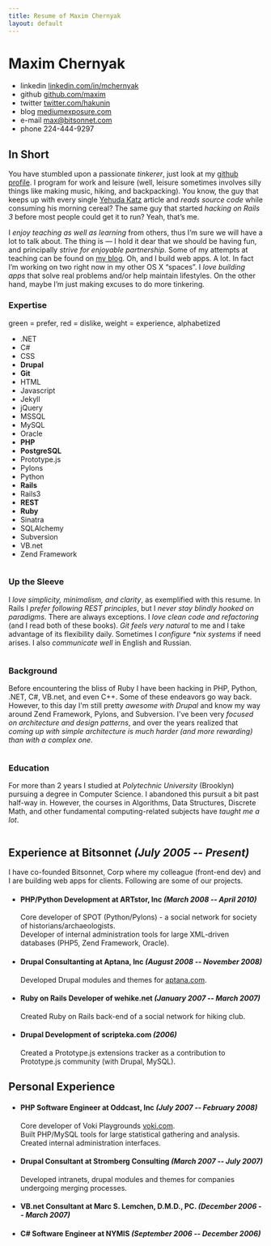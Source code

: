 ```yaml
---
title: Resume of Maxim Chernyak
layout: default
---
```


<h1 id="title">Maxim Chernyak</h1>

<ul id="quick-links">
  <li>
    <span class="label">linkedin</span> 
    <a href="http://linkedin.com/in/mchernyak">linkedin.com/in/mchernyak</a>
  </li>
  <li>
    <span class="label">github</span> 
    <a href="http://github.com/maxim">github.com/maxim</a>
  </li>
  <li>
    <span class="label">twitter</span> 
    <a href="http://twitter.com/hakunin">twitter.com/hakunin</a>
  </li>
  <li>
    <span class="label">blog</span>
    <a href="http://mediumexposure.com">mediumexposure.com</a>
  </li>
  <li>
    <span class="label">e-mail</span>
    <a href="mailto:max@bitsonnet.com">max@bitsonnet.com</a>
  </li>
  <li>
    <span class="label">phone</span> 
    224-444-9297
  </li>
</ul>

In Short
--------

<p class="intro">You have stumbled upon a passionate <em>tinkerer</em>, just look at my <a href="http://github.com/maxim">github profile</a>. I program for work and leisure (well, leisure sometimes involves silly things like making music, hiking, and backpacking). You know, the guy that keeps up with every single <a href="http://yehudakatz.com/">Yehuda Katz</a> article and <em>reads source code</em> while consuming his morning cereal? The same guy that started <em>hacking on Rails 3</em> before most people could get it to run? Yeah, that&#8217;s me. </p>

<p class="intro">I <em>enjoy teaching as well as learning</em> from others, thus I&#8217;m sure we will have a lot to talk about. The thing is &#8212; I hold it dear that we should be having fun, and principally <em>strive for enjoyable partnership</em>. Some of my attempts at teaching can be found on <a href="http://mediumexposure.com">my blog</a>. Oh, and I build web apps. A lot. In fact I&#8217;m working on two right now in my other OS X &#8220;spaces&#8221;. I <em>love building apps</em> that solve real problems and/or help maintain lifestyles. On the other hand, maybe I&#8217;m just making excuses to do more tinkering.</p>

<h3 class="tags-header">Expertise</h3>
<p class="subheader">green = prefer, red = dislike, weight = experience, alphabetized</p>

<ul id="expertise" class="tags">
  <li class="dislike"><span class="weak">.NET</span></li>
  <li class="dislike"><span class="weak">C#</span></li>
  <li>CSS</li>
  <li><strong>Drupal</strong></li>
  <li class="prefer"><strong>Git</strong></li>
  <li>HTML</li>
  <li><span class="weak">Javascript</span></li>
  <li><span class="weak">Jekyll</span></li>
  <li><span class="weak">jQuery</span></li>
  <li class="dislike"><span class="weak">MSSQL</span></li>
  <li>MySQL</li>
  <li class="dislike"><span class="weak">Oracle</span></li>
  <li><strong>PHP</strong></li>
  <li class="prefer"><strong>PostgreSQL</strong></li>
  <li><span class="weak">Prototype.js</span></li>
  <li><span class="weak">Pylons</span></li>
  <li><span class="weak">Python</span></li>
  <li class="prefer"><strong>Rails</strong></li>
  <li class="prefer">Rails3</li>
  <li class="prefer"><strong>REST</strong></li>
  <li class="prefer"><strong>Ruby</strong></li>
  <li class="prefer">Sinatra</li>
  <li><span class="weak">SQLAlchemy</span></li>
  <li class="dislike">Subversion</li>
  <li class="dislike"><span class="weak">VB.net</span></li>
  <li>Zend Framework</li>
</ul>

<div class="column-wrapper">
  <div class="column">
    <h3>Up the Sleeve</h3>
    <p>
      I <em>love simplicity, minimalism, and clarity</em>, as exemplified with this resume. In Rails I <em>prefer following REST principles</em>, but I <em>never stay blindly hooked on paradigms</em>. There are always exceptions. I <em>love clean code and refactoring</em> (and I read both of these books). <em>Git feels very natural</em> to me and I take advantage of its flexibility daily. Sometimes I <em>configure *nix systems</em> if need arises. I also <em>communicate well</em> in English and Russian.
    </p>
  </div>

  <div class="column">
    <h3>Background</h3>
    <p>
      Before encountering the bliss of Ruby I have been hacking in PHP, Python, .NET, C#, VB.net, and even C++. Some of these endeavors go way back. However, to this day I'm still pretty <em>awesome with Drupal</em> and know my way around Zend Framework, Pylons, and Subversion. I've been very <em>focused on architecture and design patterns</em>, and over the years realized that <em>coming up with simple architecture is much harder (and more rewarding) than with a complex one</em>.
    </p>
  </div>

  <div class="column">
    <h3>Education</h3>
    <p>For more than 2 years I studied at <em>Polytechnic University</em> (Brooklyn) pursuing a degree in Computer Science. I abandoned this pursuit a bit past half-way in. However, the courses in Algorithms, Data Structures, Discrete Math, and other fundamental computing-related subjects have <em>taught me a lot</em>.
    </p>
  </div>
</div>

Experience at Bitsonnet _(July 2005 -- Present)_
------------------------------------------------

I have co-founded Bitsonnet, Corp where my colleague (front-end dev) and I are building web apps for clients. Following are some of our projects.

* #### PHP/Python Development at ARTstor, Inc _(March 2008 -- April 2010)_  
  Core developer of SPOT (Python/Pylons) - a social network for society of historians/archaeologists.  
  Developer of internal administration tools for large XML-driven databases (PHP5, Zend Framework, Oracle).

* #### Drupal Consultanting at Aptana, Inc _(August 2008 -- November 2008)_  
  Developed Drupal modules and themes for [aptana.com](http://aptana.com).

* #### Ruby on Rails Developer of wehike.net _(January 2007 -- March 2007)_  
  Created Ruby on Rails back-end of a social network for hiking club.

* #### Drupal Development of scripteka.com _(2006)_  
  Created a Prototype.js extensions tracker as a contribution to Prototype.js community (with Drupal, MySQL).


Personal Experience
-------------------

* #### PHP Software Engineer at Oddcast, Inc _(July 2007 -- February 2008)_  
  Core developer of Voki Playgrounds [voki.com](http://voki.com).  
  Built PHP/MySQL tools for large statistical gathering and analysis.  
  Created internal administration interfaces.

* #### Drupal Consultant at Stromberg Consulting _(March 2007 -- July 2007)_  
  Developed intranets, drupal modules and themes for companies undergoing merging processes.

* #### VB.net Consultant at Marc S. Lemchen, D.M.D., PC. _(December 2006 -- March 2007)_

* #### C# Software Engineer at NYMIS _(September 2006 -- December 2006)_

